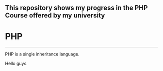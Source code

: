 ## This repository shows my progress in the PHP Course offered by my university


# PHP
---
PHP is a single inheritance language.

Hello guys.
